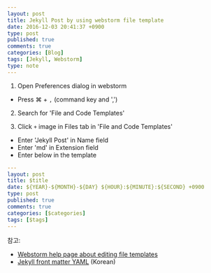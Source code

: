 ```yaml
---
layout: post
title: Jekyll Post by using webstorm file template
date: 2016-12-03 20:41:37 +0900
type: post
published: true
comments: true
categories: [Blog]
tags: [Jekyll, Webstorm]
type: note
---
```


1. Open Preferences dialog in webstorm
- Press &#8984; \+ `,` (command key and ',')

2. Search for 'File and Code Templates'

3. Click `+` image in Files tab in 'File and Code Templates'
- Enter 'Jekyll Post' in Name field
- Enter 'md' in Extension field
- Enter below in the template

```YAML
---
layout: post
title: $title
date: ${YEAR}-${MONTH}-${DAY} ${HOUR}:${MINUTE}:${SECOND} +0900
type: post
published: true
comments: true
categories: [$categories]
tags: [$tags]
---
```


참고:

- [Webstorm help page about editing file templates](https://www.jetbrains.com/help/webstorm/2016.3/creating-and-editing-file-templates.html)
- [Jekyll front matter YAML](http://jekyllrb-ko.github.io/docs/frontmatter/) (Korean)
